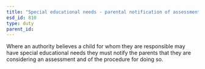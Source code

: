 ```yaml
---
title: "Special educational needs - parental notification of assessment"
esd_id: 810
type: duty
parent_id:  
---
```


Where an authority believes a child for whom they are responsible may have special educational needs they must notify the parents that they are considering an assessment and of the procedure for doing so.

